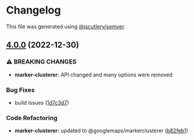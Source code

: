 # Changelog

This file was generated using [@jscutlery/semver](https://github.com/jscutlery/semver).

## [4.0.0](https://github.com/ng-maps/ng-maps/compare/marker-clusterer/3.0.0...marker-clusterer/4.0.0) (2022-12-30)


### ⚠ BREAKING CHANGES

* **marker-clusterer:** API changed and many options were removed

### Bug Fixes

* build issues ([1d7c3d7](https://github.com/ng-maps/ng-maps/commit/1d7c3d7e3c1ebef586a4249cfb8add671f610529))


### Code Refactoring

* **marker-clusterer:** updated to @googlemaps/markerclusterer ([b82feb1](https://github.com/ng-maps/ng-maps/commit/b82feb16113e83258132c58fc329eec4dd99c76e))
